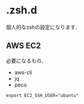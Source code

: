 # .zsh.d

個人的なzshの設定になります．

## AWS EC2
必要になるもの．

- aws-cli
- jq
- peco

```
export EC2_SSH_USER="ubuntu"
```
